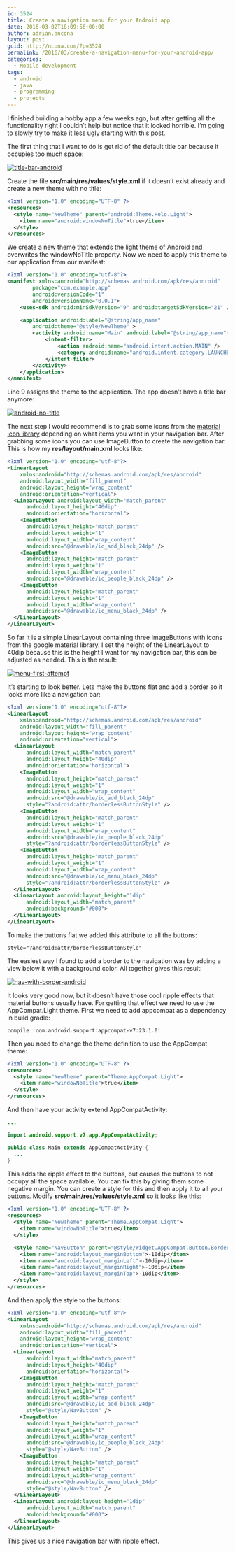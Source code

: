 ```yaml
---
id: 3524
title: Create a navigation menu for your Android app
date: 2016-03-02T18:09:56+00:00
author: adrian.ancona
layout: post
guid: http://ncona.com/?p=3524
permalink: /2016/03/create-a-navigation-menu-for-your-android-app/
categories:
  - Mobile development
tags:
  - android
  - java
  - programming
  - projects
---
```

I finished building a hobby app a few weeks ago, but after getting all the functionality right I couldn&#8217;t help but notice that it looked horrible. I&#8217;m going to slowly try to make it less ugly starting with this post.

The first thing that I want to do is get rid of the default title bar because it occupies too much space:

[<img src="/images/posts/title-bar-android.png" alt="title-bar-android" />](/images/posts/title-bar-android.png)

Create the file **src/main/res/values/style.xml** if it doesn&#8217;t exist already and create a new theme with no title:

<!--more-->

```xml
<?xml version="1.0" encoding="UTF-8" ?>
<resources>
  <style name="NewTheme" parent="android:Theme.Holo.Light">
    <item name="android:windowNoTitle">true</item>
  </style>
</resources>
```

We create a new theme that extends the light theme of Android and overwrites the windowNoTitle property. Now we need to apply this theme to our application from our manifest:

```xml
<?xml version="1.0" encoding="utf-8"?>
<manifest xmlns:android="http://schemas.android.com/apk/res/android"
        package="com.example.app"
        android:versionCode="1"
        android:versionName="0.0.1">
    <uses-sdk android:minSdkVersion="9" android:targetSdkVersion="21" />

    <application android:label="@string/app_name"
        android:theme="@style/NewTheme" >
        <activity android:name="Main" android:label="@string/app_name">
            <intent-filter>
                <action android:name="android.intent.action.MAIN" />
                <category android:name="android.intent.category.LAUNCHER" />
            </intent-filter>
        </activity>
    </application>
</manifest>
```

Line 9 assigns the theme to the application. The app doesn&#8217;t have a title bar anymore:

[<img src="/images/posts/android-no-title.png" alt="android-no-title" />](/images/posts/android-no-title.png)

The next step I would recommend is to grab some icons from the [material icon library](https://design.google.com/icons/) depending on what items you want in your navigation bar. After grabbing some icons you can use ImageButton to create the navigation bar. This is how my **res/layout/main.xml** looks like:

```xml
<?xml version="1.0" encoding="utf-8"?>
<LinearLayout
    xmlns:android="http://schemas.android.com/apk/res/android"
    android:layout_width="fill_parent"
    android:layout_height="wrap_content"
    android:orientation="vertical">
  <LinearLayout android:layout_width="match_parent"
      android:layout_height="40dip"
      android:orientation="horizontal">
    <ImageButton
      android:layout_height="match_parent"
      android:layout_weight="1"
      android:layout_width="wrap_content"
      android:src="@drawable/ic_add_black_24dp" />
    <ImageButton
      android:layout_height="match_parent"
      android:layout_weight="1"
      android:layout_width="wrap_content"
      android:src="@drawable/ic_people_black_24dp" />
    <ImageButton
      android:layout_height="match_parent"
      android:layout_weight="1"
      android:layout_width="wrap_content"
      android:src="@drawable/ic_menu_black_24dp" />
  </LinearLayout>
</LinearLayout>
```

So far it is a simple LinearLayout containing three ImageButtons with icons from the google material library. I set the height of the LinearLayout to 40dip because this is the height I want for my navigation bar, this can be adjusted as needed. This is the result:

[<img src="/images/posts/menu-first-attempt.png" alt="menu-first-attempt" />](/images/posts/menu-first-attempt.png)

It&#8217;s starting to look better. Lets make the buttons flat and add a border so it looks more like a navigation bar:

```xml
<?xml version="1.0" encoding="utf-8"?>
<LinearLayout
    xmlns:android="http://schemas.android.com/apk/res/android"
    android:layout_width="fill_parent"
    android:layout_height="wrap_content"
    android:orientation="vertical">
  <LinearLayout
      android:layout_width="match_parent"
      android:layout_height="40dip"
      android:orientation="horizontal">
    <ImageButton
      android:layout_height="match_parent"
      android:layout_weight="1"
      android:layout_width="wrap_content"
      android:src="@drawable/ic_add_black_24dp"
      style="?android:attr/borderlessButtonStyle" />
    <ImageButton
      android:layout_height="match_parent"
      android:layout_weight="1"
      android:layout_width="wrap_content"
      android:src="@drawable/ic_people_black_24dp"
      style="?android:attr/borderlessButtonStyle" />
    <ImageButton
      android:layout_height="match_parent"
      android:layout_weight="1"
      android:layout_width="wrap_content"
      android:src="@drawable/ic_menu_black_24dp"
      style="?android:attr/borderlessButtonStyle" />
  </LinearLayout>
  <LinearLayout android:layout_height="1dip"
      android:layout_width="match_parent"
      android:background="#000">
  </LinearLayout>
</LinearLayout>
```

To make the buttons flat we added this attribute to all the buttons:

```
style="?android:attr/borderlessButtonStyle"
```

The easiest way I found to add a border to the navigation was by adding a view below it with a background color. All together gives this result:

[<img src="/images/posts/nav-with-border-android.png" alt="nav-with-border-android" />](/images/posts/nav-with-border-android.png)

It looks very good now, but it doesn&#8217;t have those cool ripple effects that material buttons usually have. For getting that effect we need to use the AppCompat.Light theme. First we need to add appcompat as a dependency in build.gradle:

```
compile 'com.android.support:appcompat-v7:23.1.0'
```

Then you need to change the theme definition to use the AppCompat theme:

```xml
<?xml version="1.0" encoding="UTF-8" ?>
<resources>
  <style name="NewTheme" parent="Theme.AppCompat.Light">
    <item name="windowNoTitle">true</item>
  </style>
</resources>
```

And then have your activity extend AppCompatActivity:

```java
...

import android.support.v7.app.AppCompatActivity;

public class Main extends AppCompatActivity {
  ...
}
```

This adds the ripple effect to the buttons, but causes the buttons to not occupy all the space available. You can fix this by giving them some negative margin. You can create a style for this and then apply it to all your buttons. Modify **src/main/res/values/style.xml** so it looks like this:

```xml
<?xml version="1.0" encoding="UTF-8" ?>
<resources>
  <style name="NewTheme" parent="Theme.AppCompat.Light">
    <item name="windowNoTitle">true</item>
  </style>

  <style name="NavButton" parent="@style/Widget.AppCompat.Button.Borderless">
    <item name="android:layout_marginBottom">-10dip</item>
    <item name="android:layout_marginLeft">-10dip</item>
    <item name="android:layout_marginRight">-10dip</item>
    <item name="android:layout_marginTop">-10dip</item>
  </style>
</resources>
```

And then apply the style to the buttons:

```xml
<?xml version="1.0" encoding="utf-8"?>
<LinearLayout
    xmlns:android="http://schemas.android.com/apk/res/android"
    android:layout_width="fill_parent"
    android:layout_height="wrap_content"
    android:orientation="vertical">
  <LinearLayout
      android:layout_width="match_parent"
      android:layout_height="40dip"
      android:orientation="horizontal">
    <ImageButton
      android:layout_height="match_parent"
      android:layout_weight="1"
      android:layout_width="wrap_content"
      android:src="@drawable/ic_add_black_24dp"
      style="@style/NavButton" />
    <ImageButton
      android:layout_height="match_parent"
      android:layout_weight="1"
      android:layout_width="wrap_content"
      android:src="@drawable/ic_people_black_24dp"
      style="@style/NavButton" />
    <ImageButton
      android:layout_height="match_parent"
      android:layout_weight="1"
      android:layout_width="wrap_content"
      android:src="@drawable/ic_menu_black_24dp"
      style="@style/NavButton" />
  </LinearLayout>
  <LinearLayout android:layout_height="1dip"
      android:layout_width="match_parent"
      android:background="#000">
  </LinearLayout>
</LinearLayout>
```

This gives us a nice navigation bar with ripple effect.
